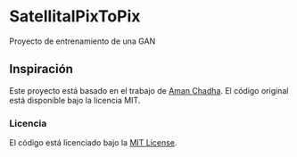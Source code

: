 # SatellitalPixToPix
Proyecto de entrenamiento de una GAN

## Inspiración
Este proyecto está basado en el trabajo de [Aman Chadha](https://github.com/amanchadha/coursera-gan-specialization/tree/main). El código original está disponible bajo la licencia MIT.

### Licencia
El código está licenciado bajo la [MIT License](LICENSE). 
